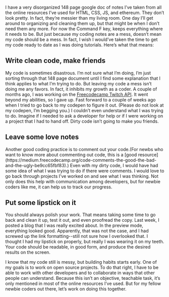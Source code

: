 I have a very disorganized 148 page google doc of notes I’ve taken from all the online resources I’ve used for HTML, CSS, JS, and ethereum. They don’t look pretty. In fact, they’re messier than my living room. One day I’ll get around to organizing and cleaning them up, but that might be when I don’t need them any more. For now the Command F key, keeps everything where it needs to be. But just because my coding notes are a mess, doesn’t mean my code should be a mess. In fact, I wish I would’ve taken the time to get my code ready to date as I was doing tutorials. Here’s what that means:

## Write clean code, make friends
My code is sometimes disastrous. I’m not sure what I’m doing, I’m just sorting through that 148 page document until I find some explanation that I think applies to what I’m trying to do. But leaving my code a mess isn’t doing me any favors. In fact, it inhibits my growth as a coder. A couple of months ago, I was working on the  [Freecodecamp Twitch API](https://www.freecodecamp.org/challenges/use-the-twitchtv-json-api). It went beyond my abilities, so I gave up. Fast forward to a couple of weeks ago when I tried to go back to my codepen to figure it out. (Please do not look at my codepen, I’m begging you.) I couldn’t even understand what I was trying to do. Imagine if I needed to ask a developer for help or if I were working on a project that I had to hand off. Dirty code isn’t going to make you friends.

## Leave some love notes
<p>Another good coding practice is to comment out your code.(For newbs who want to know more about commenting out code, this is a [good resource](https://medium.freecodecamp.org/code-comments-the-good-the-bad-and-the-ugly-be9cc65fbf83).) Even with my dirty code, I would have had some idea of what I was trying to do if there were comments. I would love to go back through projects I’ve worked on and see what I was thinking. Not only does this help with communication among developers, but for newbie coders like me, it can help us to track our progress. 


## Put some lipstick on it

You should always polish your work. That means taking some time to go back and clean it up, test it out, and even proofread the copy. Last week, I posted a blog that I was really excited about. In the preview mode, everything looked good. Apparently, that was not the case, and I had screwed up the link formatting--still not sure how I overlooked that. I thought I had my lipstick on properly, but really I was wearing it on my teeth. Your code should be readable, in good form, and produce the desired results on the screen.


I know that my code still is messy, but building habits starts early. One of my goals is to work on open source projects. To do that right, I have to be able to work with other developers and to collaborate in ways that other people can understand. Because this isn’t an objective, teachable task, it’s only mentioned in most of the online resources I’ve used. But for my fellow newbie coders out there, let’s work on doing this together.
